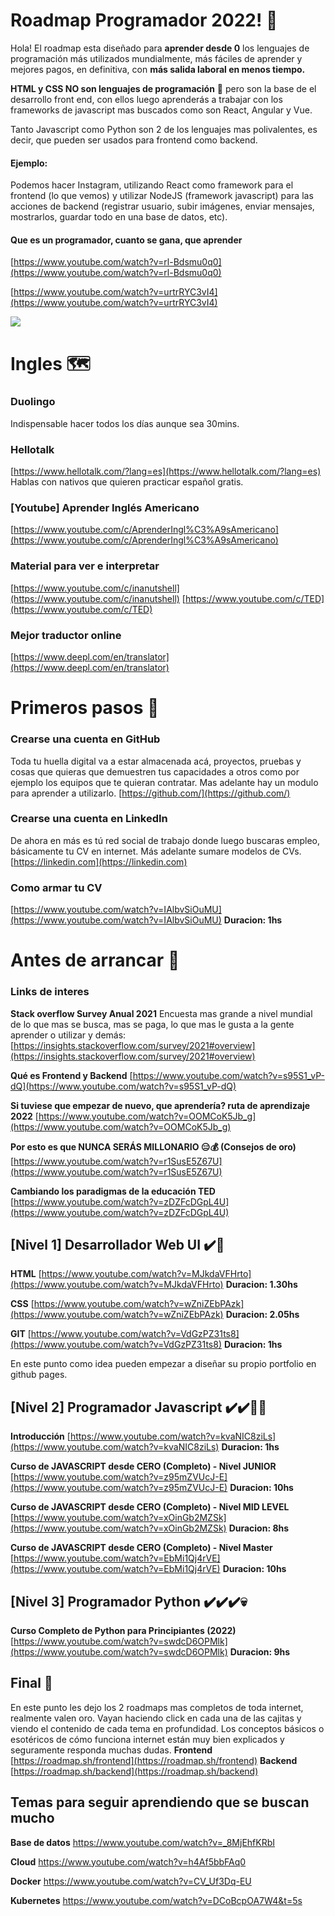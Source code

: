 # Roadmap Programador 2022! 💪

Hola! El roadmap esta diseñado para **aprender desde 0** los lenguajes de programación más utilizados mundialmente, más fáciles de aprender y mejores pagos, en definitiva, con **más salida laboral en menos tiempo.**

**HTML y CSS NO son lenguajes de programación** 📢 pero son la base de el desarrollo front end, con ellos luego aprenderás a trabajar con los frameworks de javascript mas buscados como son React, Angular y Vue.

Tanto Javascript como Python son 2 de los lenguajes mas polivalentes, es decir, que pueden ser usados para frontend como backend.

#### Ejemplo:
Podemos hacer Instagram, utilizando React como framework para el frontend (lo que vemos) y utilizar NodeJS (framework javascript) para las acciones de backend (registrar usuario, subir imágenes, enviar mensajes, mostrarlos, guardar todo en una base de datos, etc).

#### Que es un programador, cuanto se gana, que aprender
[https://www.youtube.com/watch?v=rl-Bdsmu0q0](https://www.youtube.com/watch?v=rl-Bdsmu0q0)

[https://www.youtube.com/watch?v=urtrRYC3vI4](https://www.youtube.com/watch?v=urtrRYC3vI4)

![](https://profile.es/wp-content/media/Post-infografia-backend-frontend.png)

# Ingles 🗺️

### Duolingo
Indispensable hacer todos los días aunque sea 30mins.

### Hellotalk
[https://www.hellotalk.com/?lang=es](https://www.hellotalk.com/?lang=es)
Hablas con nativos que quieren practicar español gratis.

### [Youtube] Aprender Inglés Americano
[https://www.youtube.com/c/AprenderIngl%C3%A9sAmericano](https://www.youtube.com/c/AprenderIngl%C3%A9sAmericano)

### Material para ver e interpretar
[https://www.youtube.com/c/inanutshell](https://www.youtube.com/c/inanutshell)
[https://www.youtube.com/c/TED](https://www.youtube.com/c/TED)

### Mejor traductor online
[https://www.deepl.com/en/translator](https://www.deepl.com/en/translator)

# Primeros pasos 👶
### Crearse una cuenta en GitHub
Toda tu huella digital va a estar almacenada acá, proyectos, pruebas y cosas que quieras que demuestren tus capacidades a otros como por ejemplo los equipos que te quieran contratar. Mas adelante hay un modulo para aprender a utilizarlo.
[https://github.com/](https://github.com/)



### Crearse una cuenta en LinkedIn

De ahora en más es tú red social de trabajo donde luego buscaras empleo, básicamente tu CV en internet. Más adelante sumare modelos de CVs.
[https://linkedin.com](https://linkedin.com)

### Como armar tu CV

[https://www.youtube.com/watch?v=IAlbvSiOuMU](https://www.youtube.com/watch?v=IAlbvSiOuMU)
**Duracion: 1hs**

# Antes de arrancar 🏁
### Links de interes

**Stack overflow Survey Anual 2021**
Encuesta mas grande a nivel mundial de lo que mas se busca, mas se paga, lo que mas le gusta a la gente aprender o utilizar y demás:  
[https://insights.stackoverflow.com/survey/2021#overview](https://insights.stackoverflow.com/survey/2021#overview)

**Qué es Frontend y Backend**
[https://www.youtube.com/watch?v=s95S1_vP-dQ](https://www.youtube.com/watch?v=s95S1_vP-dQ)

**Si tuviese que empezar de nuevo, que aprendería? ruta de aprendizaje 2022**
[https://www.youtube.com/watch?v=OOMCoK5Jb_g](https://www.youtube.com/watch?v=OOMCoK5Jb_g)

**Por esto es que NUNCA SERÁS MILLONARIO 😑💰 (Consejos de oro)**
[https://www.youtube.com/watch?v=r1SusE5Z67U](https://www.youtube.com/watch?v=r1SusE5Z67U)

**Cambiando los paradigmas de la educación TED**
[https://www.youtube.com/watch?v=zDZFcDGpL4U](https://www.youtube.com/watch?v=zDZFcDGpL4U)


## [Nivel 1] Desarrollador Web UI ✔️🦜


**HTML**
[https://www.youtube.com/watch?v=MJkdaVFHrto](https://www.youtube.com/watch?v=MJkdaVFHrto)
**Duracion: 1.30hs**

**CSS**
[https://www.youtube.com/watch?v=wZniZEbPAzk](https://www.youtube.com/watch?v=wZniZEbPAzk)
**Duracion: 2.05hs**

**GIT**
[https://www.youtube.com/watch?v=VdGzPZ31ts8](https://www.youtube.com/watch?v=VdGzPZ31ts8)
**Duracion: 1hs**

En este punto como idea pueden empezar a diseñar su propio portfolio en github pages.

## [Nivel 2] Programador Javascript ✔️✔️🏴‍☠️

**Introducción**
[https://www.youtube.com/watch?v=kvaNIC8ziLs](https://www.youtube.com/watch?v=kvaNIC8ziLs)
**Duracion: 1hs**

**Curso de JAVASCRIPT desde CERO (Completo) - Nivel JUNIOR**
[https://www.youtube.com/watch?v=z95mZVUcJ-E](https://www.youtube.com/watch?v=z95mZVUcJ-E)
**Duracion: 10hs**

**Curso de JAVASCRIPT desde CERO (Completo) - Nivel MID LEVEL**
[https://www.youtube.com/watch?v=xOinGb2MZSk](https://www.youtube.com/watch?v=xOinGb2MZSk)
**Duracion: 8hs**

**Curso de JAVASCRIPT desde CERO (Completo) - Nivel Master**
[https://www.youtube.com/watch?v=EbMi1Qj4rVE](https://www.youtube.com/watch?v=EbMi1Qj4rVE)
**Duracion: 10hs**

## [Nivel 3] Programador Python ✔️✔️✔️💀

**Curso Completo de Python para Principiantes (2022)**
[https://www.youtube.com/watch?v=swdcD6OPMlk](https://www.youtube.com/watch?v=swdcD6OPMlk)
**Duracion: 9hs**


## Final 🥺
En este punto les dejo los 2 roadmaps mas completos de toda internet, realmente valen oro. Vayan haciendo click en cada una de las cajitas y viendo el contenido de cada tema en profundidad. Los conceptos básicos o esotéricos de cómo funciona internet están muy bien explicados y seguramente responda muchas dudas.
**Frontend**
[https://roadmap.sh/frontend](https://roadmap.sh/frontend)
**Backend**
[https://roadmap.sh/backend](https://roadmap.sh/backend)

  

## Temas para seguir aprendiendo que se buscan mucho

 **Base de datos**
 https://www.youtube.com/watch?v=_8MjEhfKRbI
 
 **Cloud**
 https://www.youtube.com/watch?v=h4Af5bbFAq0

 **Docker**
 https://www.youtube.com/watch?v=CV_Uf3Dq-EU
 
 **Kubernetes**
 https://www.youtube.com/watch?v=DCoBcpOA7W4&t=5s
 
